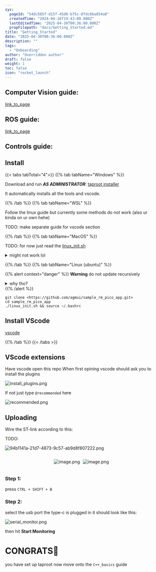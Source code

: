 ```yaml
---
sys:
  pageId: "54dc585f-d15f-45d0-b75c-8fdc66a854a8"
  createdTime: "2024-04-16T19:43:00.000Z"
  lastEditedTime: "2025-04-30T00:36:00.000Z"
  propFilepath: "docs/Getting_Started.md"
title: "Getting_Started"
date: "2025-04-30T00:36:00.000Z"
description: ""
tags:
  - "Onboarding"
author: "Overridden author"
draft: false
weight: 1
toc: false
icon: "rocket_launch"
---
```


## Computer Vision guide:

[link_to_page](86d45bc0-388b-4d26-8848-44f255f73d0e)

## ROS guide:

[link_to_page](3c76c1de-ec8f-46d6-8b0a-294005edc2d5)

## Controls guide:

## Install

{{< tabs tabTotal="4">}}
{{% tab tabName="Windows" %}}

Download and run _**AS ADMINISTRATOR**_: [taproot installer](https://github.com/Thornbots/TeachingFreshies/releases/tag/1.0)

It automatically installs all the tools and vscode.

{{% /tab %}}
{{% tab tabName="WSL" %}}

Follow the linux guide but currently some methods do not work (also ur kinda on ur own hehe)

TODO: make separate guide for vscode section

{{% /tab %}}
{{% tab tabName="MacOS" %}}

TODO: for now just read the [linux_init.sh](https://github.com/agmui/sample_rm_pico_app/blob/main/linux_init.sh)

<details>
<summary>might not work lol</summary>

`brew install libusb pkg-config`

Next install: [vscode](https://code.visualstudio.com/Download)

</details>

{{% /tab %}}
{{% tab tabName="Linux (ubuntu)" %}}

{{% alert context="danger" %}}
**Warning** do not update recursively
<details>
<summary>why tho?</summary>
There are some submodules that may go on for a while (like tinyusb) and I highly
recommend you don't need to get them.
If you want to see what submodules I update just look in `linux_init.sh`
</details>
{{% /alert %}}

```shell
git clone <https://github.com/agmui/sample_rm_pico_app.git>
cd sample_rm_pico_app
./linux_init.sh && source ~/.bashrc
```

## Install VScode

[vscode](https://code.visualstudio.com/Download)

{{% /tab %}}
{{< /tabs >}}

## VScode extensions

Have vscode open this repo
When first opining vscode should ask you to install the plugins

![install_plugins.png](https://prod-files-secure.s3.us-west-2.amazonaws.com/d518164a-d88e-44d1-a4ee-3adb3bd8bce0/89bd30f0-1825-4e77-867b-0a41ce370880/install_plugins.png?X-Amz-Algorithm=AWS4-HMAC-SHA256&X-Amz-Content-Sha256=UNSIGNED-PAYLOAD&X-Amz-Credential=ASIAZI2LB466QKXOX5C6%2F20250615%2Fus-west-2%2Fs3%2Faws4_request&X-Amz-Date=20250615T081032Z&X-Amz-Expires=3600&X-Amz-Security-Token=IQoJb3JpZ2luX2VjEFUaCXVzLXdlc3QtMiJGMEQCICa7NY37ezenSIIsbHE%2FASpXprvQvOROVfsZ4xruy8gXAiAIm3k8Up8xWbaKoJ7QebYnVXfhBSFszGwXtk5rcTJ7Uyr%2FAwg%2BEAAaDDYzNzQyMzE4MzgwNSIMmNk3VKEtywiU0umcKtwD8jFjHHNr7%2Bn7hlIqAmg%2FUbdhQpIlpo4kYZ0ycPDijtKpYqPTs1%2FYdkp%2BcfVEinDMeGQPoDUrpNeTqmH9k8bEUWqDlwNOPwbIgLb9JNl5%2Falsh3iizP6KjIuxJsHDr7rRKa3%2BUtyys6dF9mbcby%2FXlkefq88A686VS%2B05QOPZt%2BR5N3SivXzNYJUcb7z25OLJm5MvgCVdVi4BWJr20oKVpbLeJfpfMNWnfpsu2Ze8bKdne%2BZ4QIx133yqnkKr62Y7JyBh8sJKGfAQZEJNed63nT%2BVXCOn32Ldg2mWAgIpSv2GFXaVpApUdzLDQbU0HAK2WQ0q7H2otTm6WLsxNmXjwPmX4JmbZwNAD36nxDyqHk3AES7swoiXi3Dg3B8LrgEY2wQoASn5nHwTqnLLE4y7CWXc%2FJZi%2BPtZQPLEgKRaEKoadk88kThmbELE3zdkCa3kcb8v4EqsFLKgnQWF0h0wWz0dAa8EQtW5%2FiVsVZuTIXjoHSHx5MoHbA6JlumndPwXOM%2FMbDLXPHHlkKmykM6KVasN5u%2BxQE%2FvoYMhXzEGLDdJTTRgwGOGIlm08b3UghQEKRn1FhP%2FBUV4415IHZTYBtuQEkmD2N0Vo4byfZyEQkuWut5TTip0AN1W4RQw%2F6y5wgY6pgG6tflo%2FGBAeS%2BIivR%2BrCl0SR57odOQjHWpvwD7ss50n8GcHZ63fNGAyc4aRNRhD7BqzKcZETSZUnRsY%2FIxsIfPtZk3bE2b77D1ITkwoLHEK%2BJi618zDe4TaJs8ueElJj%2Be1oUD%2F3WY%2B0apt5Gh9SjM6uME0X95n20dGP6Y6HFtI7UPFeKl06UTroMXCx09zjM2FcUYh8lXvJhGzUkLNVcOAt7uS5ka&X-Amz-Signature=58c2795284fd1c082a0a13a7f8062926c75d2b756af14dbe7227ab7028edf081&X-Amz-SignedHeaders=host&x-amz-checksum-mode=ENABLED&x-id=GetObject)

If not just type `@recommended` here  

![recommended.png](https://prod-files-secure.s3.us-west-2.amazonaws.com/d518164a-d88e-44d1-a4ee-3adb3bd8bce0/61e661e9-5d85-4dfc-be0d-8d2097a5e793/recommended.png?X-Amz-Algorithm=AWS4-HMAC-SHA256&X-Amz-Content-Sha256=UNSIGNED-PAYLOAD&X-Amz-Credential=ASIAZI2LB466QKXOX5C6%2F20250615%2Fus-west-2%2Fs3%2Faws4_request&X-Amz-Date=20250615T081033Z&X-Amz-Expires=3600&X-Amz-Security-Token=IQoJb3JpZ2luX2VjEFUaCXVzLXdlc3QtMiJGMEQCICa7NY37ezenSIIsbHE%2FASpXprvQvOROVfsZ4xruy8gXAiAIm3k8Up8xWbaKoJ7QebYnVXfhBSFszGwXtk5rcTJ7Uyr%2FAwg%2BEAAaDDYzNzQyMzE4MzgwNSIMmNk3VKEtywiU0umcKtwD8jFjHHNr7%2Bn7hlIqAmg%2FUbdhQpIlpo4kYZ0ycPDijtKpYqPTs1%2FYdkp%2BcfVEinDMeGQPoDUrpNeTqmH9k8bEUWqDlwNOPwbIgLb9JNl5%2Falsh3iizP6KjIuxJsHDr7rRKa3%2BUtyys6dF9mbcby%2FXlkefq88A686VS%2B05QOPZt%2BR5N3SivXzNYJUcb7z25OLJm5MvgCVdVi4BWJr20oKVpbLeJfpfMNWnfpsu2Ze8bKdne%2BZ4QIx133yqnkKr62Y7JyBh8sJKGfAQZEJNed63nT%2BVXCOn32Ldg2mWAgIpSv2GFXaVpApUdzLDQbU0HAK2WQ0q7H2otTm6WLsxNmXjwPmX4JmbZwNAD36nxDyqHk3AES7swoiXi3Dg3B8LrgEY2wQoASn5nHwTqnLLE4y7CWXc%2FJZi%2BPtZQPLEgKRaEKoadk88kThmbELE3zdkCa3kcb8v4EqsFLKgnQWF0h0wWz0dAa8EQtW5%2FiVsVZuTIXjoHSHx5MoHbA6JlumndPwXOM%2FMbDLXPHHlkKmykM6KVasN5u%2BxQE%2FvoYMhXzEGLDdJTTRgwGOGIlm08b3UghQEKRn1FhP%2FBUV4415IHZTYBtuQEkmD2N0Vo4byfZyEQkuWut5TTip0AN1W4RQw%2F6y5wgY6pgG6tflo%2FGBAeS%2BIivR%2BrCl0SR57odOQjHWpvwD7ss50n8GcHZ63fNGAyc4aRNRhD7BqzKcZETSZUnRsY%2FIxsIfPtZk3bE2b77D1ITkwoLHEK%2BJi618zDe4TaJs8ueElJj%2Be1oUD%2F3WY%2B0apt5Gh9SjM6uME0X95n20dGP6Y6HFtI7UPFeKl06UTroMXCx09zjM2FcUYh8lXvJhGzUkLNVcOAt7uS5ka&X-Amz-Signature=cd14f4b44b12c482e1932b7df70f49296aebfcddcffe0d6c80e0d1b102932450&X-Amz-SignedHeaders=host&x-amz-checksum-mode=ENABLED&x-id=GetObject)

## Uploading

Wire the ST-link according to this:

TODO:

![94b1141a-21d7-4873-9c57-ab9d8f807222.png](https://prod-files-secure.s3.us-west-2.amazonaws.com/d518164a-d88e-44d1-a4ee-3adb3bd8bce0/e5fad17d-ab82-4300-9f4c-505ab4b1202c/94b1141a-21d7-4873-9c57-ab9d8f807222.png?X-Amz-Algorithm=AWS4-HMAC-SHA256&X-Amz-Content-Sha256=UNSIGNED-PAYLOAD&X-Amz-Credential=ASIAZI2LB466QKXOX5C6%2F20250615%2Fus-west-2%2Fs3%2Faws4_request&X-Amz-Date=20250615T081032Z&X-Amz-Expires=3600&X-Amz-Security-Token=IQoJb3JpZ2luX2VjEFUaCXVzLXdlc3QtMiJGMEQCICa7NY37ezenSIIsbHE%2FASpXprvQvOROVfsZ4xruy8gXAiAIm3k8Up8xWbaKoJ7QebYnVXfhBSFszGwXtk5rcTJ7Uyr%2FAwg%2BEAAaDDYzNzQyMzE4MzgwNSIMmNk3VKEtywiU0umcKtwD8jFjHHNr7%2Bn7hlIqAmg%2FUbdhQpIlpo4kYZ0ycPDijtKpYqPTs1%2FYdkp%2BcfVEinDMeGQPoDUrpNeTqmH9k8bEUWqDlwNOPwbIgLb9JNl5%2Falsh3iizP6KjIuxJsHDr7rRKa3%2BUtyys6dF9mbcby%2FXlkefq88A686VS%2B05QOPZt%2BR5N3SivXzNYJUcb7z25OLJm5MvgCVdVi4BWJr20oKVpbLeJfpfMNWnfpsu2Ze8bKdne%2BZ4QIx133yqnkKr62Y7JyBh8sJKGfAQZEJNed63nT%2BVXCOn32Ldg2mWAgIpSv2GFXaVpApUdzLDQbU0HAK2WQ0q7H2otTm6WLsxNmXjwPmX4JmbZwNAD36nxDyqHk3AES7swoiXi3Dg3B8LrgEY2wQoASn5nHwTqnLLE4y7CWXc%2FJZi%2BPtZQPLEgKRaEKoadk88kThmbELE3zdkCa3kcb8v4EqsFLKgnQWF0h0wWz0dAa8EQtW5%2FiVsVZuTIXjoHSHx5MoHbA6JlumndPwXOM%2FMbDLXPHHlkKmykM6KVasN5u%2BxQE%2FvoYMhXzEGLDdJTTRgwGOGIlm08b3UghQEKRn1FhP%2FBUV4415IHZTYBtuQEkmD2N0Vo4byfZyEQkuWut5TTip0AN1W4RQw%2F6y5wgY6pgG6tflo%2FGBAeS%2BIivR%2BrCl0SR57odOQjHWpvwD7ss50n8GcHZ63fNGAyc4aRNRhD7BqzKcZETSZUnRsY%2FIxsIfPtZk3bE2b77D1ITkwoLHEK%2BJi618zDe4TaJs8ueElJj%2Be1oUD%2F3WY%2B0apt5Gh9SjM6uME0X95n20dGP6Y6HFtI7UPFeKl06UTroMXCx09zjM2FcUYh8lXvJhGzUkLNVcOAt7uS5ka&X-Amz-Signature=9debcc669d9b9cb6bb0b938022e1780351cf0e67fd0f9c6825cad9b324d65cd0&X-Amz-SignedHeaders=host&x-amz-checksum-mode=ENABLED&x-id=GetObject)

<div style="display: flex;flex-direction: row; column-gap:10px; max-width: 630px;justify-content: center;">
<div>

![image.png](https://prod-files-secure.s3.us-west-2.amazonaws.com/d518164a-d88e-44d1-a4ee-3adb3bd8bce0/210ecb78-1116-4d7b-b9b7-2292f66fa2c2/image.png?X-Amz-Algorithm=AWS4-HMAC-SHA256&X-Amz-Content-Sha256=UNSIGNED-PAYLOAD&X-Amz-Credential=ASIAZI2LB466WW3EGJYL%2F20250615%2Fus-west-2%2Fs3%2Faws4_request&X-Amz-Date=20250615T081042Z&X-Amz-Expires=3600&X-Amz-Security-Token=IQoJb3JpZ2luX2VjEFgaCXVzLXdlc3QtMiJHMEUCIQDF4q2IYBJ6ra5ZImCMcF9e%2Bj1G%2F1dw%2Fsg7zDtHSBXVwgIgATHRWZc30pKEymcoZYJE3LL20JQnSoOQuV1xy8wHPbEq%2FwMIQRAAGgw2Mzc0MjMxODM4MDUiDG%2FYQJxtcJf7cO9IsircAxy9vAPRuxJO%2BV908BFFRtWDdZe80NqS59RBEPPqxb63R9L5Fa%2FWaFjH8AOTTI5OlB3fE%2BRtygVBbQReCN7zZ8G0rbDr%2B8ieZyNdmeJ74ZB9Rnbgsw6RUzET%2BisbCOt5gPhkiOFyQlRNapNo72CUW%2FMc28hc%2BGTJlhmTAbZFKXsZ0yoAMRHvAkcD8516%2BVhwTX6PR1BuQDTOhU8zaDXeFgzYcCR1wLc3RtY58vO%2FmKu1x2GOQPsSnHmhuHB1GMj8gTItXmAeP7Kz6aKAxmQ2LHojm8Nftjc1pzrWBPDNSHIRWKjtndBiKUtjGSWY6z2jIplJAAHBEebnqvT9HkcTnbUt1sISiH2K3YnoKHTnhh%2FJpXu9%2BCgx%2FEZy3hLDjWC0hva2BxAbvgiZjo3%2BWLVmlfYlKk3kbendiS2TXZc%2FnfX%2FwsuNNal9JBbah8bqo%2Fj8SlpAuyyRUkKr7Hg7NWsqhniuBA%2Bl%2BSmWtbmyorrXMPgPosW6DBNH3pz5h5UX0gz2cmFbJDQGYrW2Hx14QtJpbznMPBv01PDMsttbuphc9qRMUunaVDz4qLNSH4C58RKzONelUdSh%2BpxIYjthLMsP8%2FdNtkYDByGeplzUcE70OpiTOebAqg5CiL1o0fO9MPP9ucIGOqUBrg7MnASq%2B1ebcCrz75mXNA1QynuHQkdhvkgVuuMwl%2BsVV4Ql3QXyRG5r0pbg67qcbL%2BH6a2GaWiZQHTKpZxeKnmsAaYjdMRheK6XJKpWZotRbsVOXvSfFGafmf4mESCjX6VgstibfO66wit5GZFw1F8LPP8%2FvSGQav9sg6WEdgJtlVOKzQ7q%2FuVP9%2BbSI6iG6KXc65ug2kOMsI2LBWcYZe3ag1Ra&X-Amz-Signature=1fdce0de9636dcd62fad872aded1bdd8a284687209b54e528ea6eca90909472f&X-Amz-SignedHeaders=host&x-amz-checksum-mode=ENABLED&x-id=GetObject)

</div>
<div>

![image.png](https://prod-files-secure.s3.us-west-2.amazonaws.com/d518164a-d88e-44d1-a4ee-3adb3bd8bce0/33a0fd0f-8ca6-4a86-8e09-26e95ded1fff/image.png?X-Amz-Algorithm=AWS4-HMAC-SHA256&X-Amz-Content-Sha256=UNSIGNED-PAYLOAD&X-Amz-Credential=ASIAZI2LB46637G2XUPU%2F20250615%2Fus-west-2%2Fs3%2Faws4_request&X-Amz-Date=20250615T081042Z&X-Amz-Expires=3600&X-Amz-Security-Token=IQoJb3JpZ2luX2VjEFUaCXVzLXdlc3QtMiJIMEYCIQC%2F651KtpS%2BxrjLiSLSnjlzZ%2BiMOxBIqHGEew5J7j15CAIhAJrAe%2F3Uic7yi5wUcMWwzkIHjHCE%2Fck9vWLRPt34ePhxKv8DCD4QABoMNjM3NDIzMTgzODA1Igx09BsEdp54IGs05XQq3AMbW4Cr4Gp32cmJZ9dc0y0H5XxSP1ZOEjXygajBf3b4SG6Wl%2F0H1x5zxvvc72LAnT0nmWTNDTBGpyCyUI59U8h1H9ZAquqm4EQOy5cjq8scUcxcTzyRIJfY%2F8H7eDoBH0xGdteXVkq5XpVOtdKIFdv5RRVeHixFf%2F0eUyU7cq91VuHWhYeR2lKeR8%2Bw1CfE0QO%2BqPWzC1t9d01Od14U%2Flwhu3DcVceBFgYNnrVF49YdcBLxHQAxHZg5WlWBkIe85YDIE%2FHLsNDH5bKBXMLpuJPnjeIv%2Fk3MTPzWQq3M7nSNnrwhJyuWUfQLxHdXZ%2BouYMVBg0DnMVuwlGc9S3BgXNSWaVlcWCdIINPC0pUhxVSArOihH3VpRSIOLMFYXZBC969%2BQVWiZ24i4ZIFpKaG%2F%2F5S0gdC0bxFMaeTuE9dlfKyYFz%2Fut%2FSd3BrQvODVwe073sutpdRfmahX6XiLKhAef%2FACk7G2Rrw2q3YTqIwkVy88GJjQX7z35QLdoUmxwhQaIaHTKrH57rN52yQiCwYLZ94u%2FQhpL5k8oGfLwxwgNe4gFY4aYlqqnqo0LwPH%2FN63hza5Yd0xLJhvU1%2FViP%2BeEQ8%2FzhQ7PUtqJEMbBEkCn21cdbznPDGKWnsNc2fCjCvrLnCBjqkAVbRSuvslXL5oB3dhJubp9JB7RWa2KS5uZMLPN2mdIvhsvu5rvR5Zt%2B9v3pL0lLlZw%2BHz%2BsWD9JLAkjlXUUnos3Pp36OVRV%2BULecKXjm7vLHu%2BaVaxALKgFvTrqcnngDCplum%2BBMWGLWelipHfJf%2BYYwyFOTbQ74y1tcqffSY6Rh0ZD5%2Fj8T0RBGm6mTlCq0%2BBViQdas1P2DEg%2BR5nVmxT3MMSD2&X-Amz-Signature=00a53fdbb4bb196e71d95e58341aaa76934dfabf0f83130b854d829638811b85&X-Amz-SignedHeaders=host&x-amz-checksum-mode=ENABLED&x-id=GetObject)

</div>
</div>

### Step 1:

press `CTRL + SHIFT + B`

### Step 2:

select the usb port the type-c is plugged in it should look like this:

![serial_monitor.png](https://prod-files-secure.s3.us-west-2.amazonaws.com/d518164a-d88e-44d1-a4ee-3adb3bd8bce0/f03f4774-05d4-4393-b6a0-d5efb6d315ab/serial_monitor.png?X-Amz-Algorithm=AWS4-HMAC-SHA256&X-Amz-Content-Sha256=UNSIGNED-PAYLOAD&X-Amz-Credential=ASIAZI2LB466QKXOX5C6%2F20250615%2Fus-west-2%2Fs3%2Faws4_request&X-Amz-Date=20250615T081033Z&X-Amz-Expires=3600&X-Amz-Security-Token=IQoJb3JpZ2luX2VjEFUaCXVzLXdlc3QtMiJGMEQCICa7NY37ezenSIIsbHE%2FASpXprvQvOROVfsZ4xruy8gXAiAIm3k8Up8xWbaKoJ7QebYnVXfhBSFszGwXtk5rcTJ7Uyr%2FAwg%2BEAAaDDYzNzQyMzE4MzgwNSIMmNk3VKEtywiU0umcKtwD8jFjHHNr7%2Bn7hlIqAmg%2FUbdhQpIlpo4kYZ0ycPDijtKpYqPTs1%2FYdkp%2BcfVEinDMeGQPoDUrpNeTqmH9k8bEUWqDlwNOPwbIgLb9JNl5%2Falsh3iizP6KjIuxJsHDr7rRKa3%2BUtyys6dF9mbcby%2FXlkefq88A686VS%2B05QOPZt%2BR5N3SivXzNYJUcb7z25OLJm5MvgCVdVi4BWJr20oKVpbLeJfpfMNWnfpsu2Ze8bKdne%2BZ4QIx133yqnkKr62Y7JyBh8sJKGfAQZEJNed63nT%2BVXCOn32Ldg2mWAgIpSv2GFXaVpApUdzLDQbU0HAK2WQ0q7H2otTm6WLsxNmXjwPmX4JmbZwNAD36nxDyqHk3AES7swoiXi3Dg3B8LrgEY2wQoASn5nHwTqnLLE4y7CWXc%2FJZi%2BPtZQPLEgKRaEKoadk88kThmbELE3zdkCa3kcb8v4EqsFLKgnQWF0h0wWz0dAa8EQtW5%2FiVsVZuTIXjoHSHx5MoHbA6JlumndPwXOM%2FMbDLXPHHlkKmykM6KVasN5u%2BxQE%2FvoYMhXzEGLDdJTTRgwGOGIlm08b3UghQEKRn1FhP%2FBUV4415IHZTYBtuQEkmD2N0Vo4byfZyEQkuWut5TTip0AN1W4RQw%2F6y5wgY6pgG6tflo%2FGBAeS%2BIivR%2BrCl0SR57odOQjHWpvwD7ss50n8GcHZ63fNGAyc4aRNRhD7BqzKcZETSZUnRsY%2FIxsIfPtZk3bE2b77D1ITkwoLHEK%2BJi618zDe4TaJs8ueElJj%2Be1oUD%2F3WY%2B0apt5Gh9SjM6uME0X95n20dGP6Y6HFtI7UPFeKl06UTroMXCx09zjM2FcUYh8lXvJhGzUkLNVcOAt7uS5ka&X-Amz-Signature=dcb979de070e2b2bdf9dcb894df393093d80abdaea7540ca939a0dd90c90c384&X-Amz-SignedHeaders=host&x-amz-checksum-mode=ENABLED&x-id=GetObject)

then hit **Start Monitoring**

# CONGRATS🎉

you have set up taproot now move onto the `C++_basics` guide
